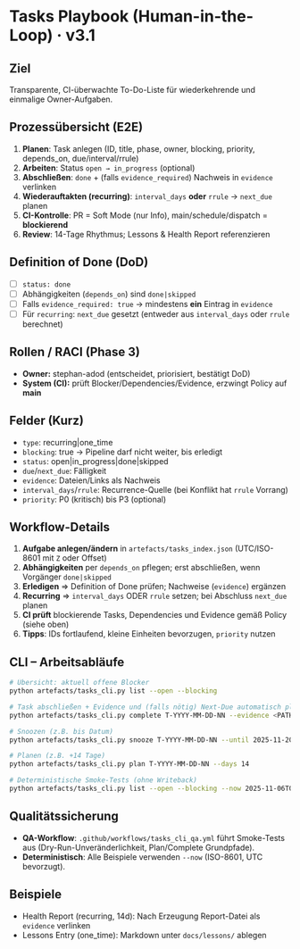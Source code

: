 # Tasks Playbook (Human-in-the-Loop) · v3.1

## Ziel
Transparente, CI-überwachte To-Do-Liste für wiederkehrende und einmalige Owner-Aufgaben.

## Prozessübersicht (E2E)
1. **Planen**: Task anlegen (ID, title, phase, owner, blocking, priority, depends_on, due/interval/rrule)
2. **Arbeiten**: Status `open → in_progress` (optional)
3. **Abschließen**: `done` + (falls `evidence_required`) Nachweis in `evidence` verlinken
4. **Wiederauftakten (recurring)**: `interval_days` **oder** `rrule` → `next_due` planen
5. **CI-Kontrolle**: PR = Soft Mode (nur Info), main/schedule/dispatch = **blockierend**
6. **Review**: 14-Tage Rhythmus; Lessons & Health Report referenzieren

## Definition of Done (DoD)
- [ ] `status: done`
- [ ] Abhängigkeiten (`depends_on`) sind `done|skipped`
- [ ] Falls `evidence_required: true` → mindestens **ein** Eintrag in `evidence`
- [ ] Für `recurring`: `next_due` gesetzt (entweder aus `interval_days` oder `rrule` berechnet)

## Rollen / RACI (Phase 3)
- **Owner:** stephan-adod (entscheidet, priorisiert, bestätigt DoD)
- **System (CI):** prüft Blocker/Dependencies/Evidence, erzwingt Policy auf **main**

## Felder (Kurz)
- `type`: recurring|one_time
- `blocking`: true -> Pipeline darf nicht weiter, bis erledigt
- `status`: open|in_progress|done|skipped
- `due`/`next_due`: Fälligkeit
- `evidence`: Dateien/Links als Nachweis
- `interval_days`/`rrule`: Recurrence-Quelle (bei Konflikt hat `rrule` Vorrang)
- `priority`: P0 (kritisch) bis P3 (optional)

## Workflow-Details
1. **Aufgabe anlegen/ändern** in `artefacts/tasks_index.json` (UTC/ISO-8601 mit `Z` oder Offset)
2. **Abhängigkeiten** per `depends_on` pflegen; erst abschließen, wenn Vorgänger `done|skipped`
3. **Erledigen** ⇒ Definition of Done prüfen; Nachweise (`evidence`) ergänzen
4. **Recurring** ⇒ `interval_days` ODER `rrule` setzen; bei Abschluss `next_due` planen
5. **CI prüft** blockierende Tasks, Dependencies und Evidence gemäß Policy (siehe oben)
6. **Tipps**: IDs fortlaufend, kleine Einheiten bevorzugen, `priority` nutzen

## CLI – Arbeitsabläufe
```bash
# Übersicht: aktuell offene Blocker
python artefacts/tasks_cli.py list --open --blocking

# Task abschließen + Evidence und (falls nötig) Next-Due automatisch planen
python artefacts/tasks_cli.py complete T-YYYY-MM-DD-NN --evidence <PATH>

# Snoozen (z.B. bis Datum)
python artefacts/tasks_cli.py snooze T-YYYY-MM-DD-NN --until 2025-11-20T09:00:00Z

# Planen (z.B. +14 Tage)
python artefacts/tasks_cli.py plan T-YYYY-MM-DD-NN --days 14

# Deterministische Smoke-Tests (ohne Writeback)
python artefacts/tasks_cli.py list --open --blocking --now 2025-11-06T09:00:00Z --dry-run
```

## Qualitätssicherung
- **QA-Workflow**: `.github/workflows/tasks_cli_qa.yml` führt Smoke-Tests aus (Dry-Run-Unveränderlichkeit, Plan/Complete Grundpfade).
- **Deterministisch**: Alle Beispiele verwenden `--now` (ISO-8601, UTC bevorzugt).

## Beispiele
- Health Report (recurring, 14d): Nach Erzeugung Report-Datei als `evidence` verlinken
- Lessons Entry (one_time): Markdown unter `docs/lessons/` ablegen
